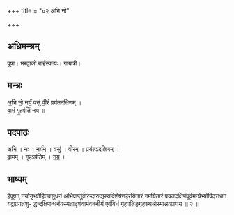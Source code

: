 +++
title = "०२ अभि नो"

+++
## अधिमन्त्रम्
पूषा। भरद्वाजो बार्हस्पत्यः। गायत्री।

## मन्त्रः
अ॒भि नो॒ नर्यं॒ वसु॑ वी॒रं प्रय॑तदक्षिणम् ।  
वा॒मं गृ॒हप॑तिं नय ॥

## पदपाठः
अ॒भि । नः॒ । नर्य॑म् । वसु॑ । वी॒रम् । प्रय॑तऽदक्षिणम् ।  
वा॒मम् । गृ॒हऽप॑तिम् । न॒य॒ ॥

## भाष्यम्
हेपूषन् नर्योनृभ्योहितंवसुधनं अभिप्राप्तुंवीरन्दारुद्यस्यविशेषेणईरयितारं गमयितारं प्रयतदक्षिणंपूर्वमन्येभ्योपिदत्तधनं यद्वाप्रयतंशु- द्धन्दक्षिणन्धनंयस्यतादृशंवामंवननीयं एवंविधं गृहपतिङ्गृहस्थन्नोस्मान्नयप्रापय ॥ २ ॥